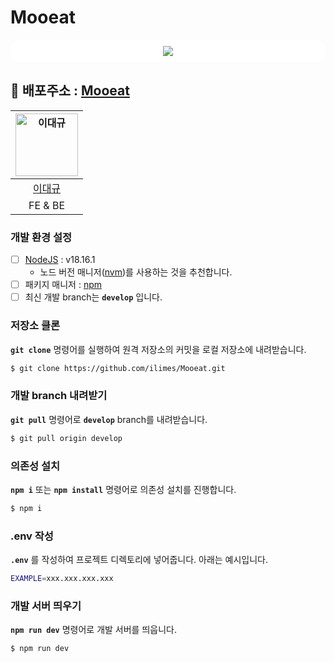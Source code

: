# Mooeat

<div align="center" style="background: #fff; border-radius: 16px; padding: 10px 0;">
    <img src="https://github.com/ilimes/ilimes/assets/95404736/9a867a0b-28ee-426d-8da1-e4a88e6585e2"/>
</div>

<h2>🔗 배포주소 : <a href="https://mooeat.ilime.kr/" rel="nofollow">Mooeat</a></h2></h2>

<table width="100">
    <thead>
        <tr>
            <th align="center"><a target="_blank" rel="noopener noreferrer" href="/codestates-seb/seb43_main_017/blob/main/img/4.png"><img src="https://github.com/WorldMarketProject/frontend/assets/95404736/7839f7de-adbc-4368-ba99-e6933847fae4" alt="이대규" style="width: 100px;"></a></th>
        </tr>
    </thead>
    <tbody>
        <tr>
            <td align="center"><a href="https://github.com/ilimes">이대규</a></td>
        </tr>
        <tr>
            <td align="center">FE & BE</td>
        </tr>
    </tbody>
</table>

### 개발 환경 설정

- [ ] [NodeJS](https://nodejs.org/ko/) : v18.16.1
  - 노드 버전 매니저([nvm](https://github.com/nvm-sh/nvm))를 사용하는 것을 추천합니다.
- [ ] 패키지 매니저 : [npm](https://nodejs.org/en/)
- [ ] 최신 개발 branch는 **`develop`** 입니다.

### 저장소 클론

**`git clone`** 명령어를 실행하여 원격 저장소의 커밋을 로컬 저장소에 내려받습니다.

```bash
$ git clone https://github.com/ilimes/Mooeat.git
```

### 개발 branch 내려받기

**`git pull`** 명령어로 **`develop`** branch를 내려받습니다.

```bash
$ git pull origin develop
```

### 의존성 설치

**`npm i`** 또는 **`npm install`** 명령어로 의존성 설치를 진행합니다.

```bash
$ npm i
```

### .env 작성

**`.env`** 를 작성하여 프로젝트 디렉토리에 넣어줍니다. 아래는 예시입니다.

```bash
EXAMPLE=xxx.xxx.xxx.xxx
```

### 개발 서버 띄우기

**`npm run dev`** 명령어로 개발 서버를 띄웁니다.

```bash
$ npm run dev
```
